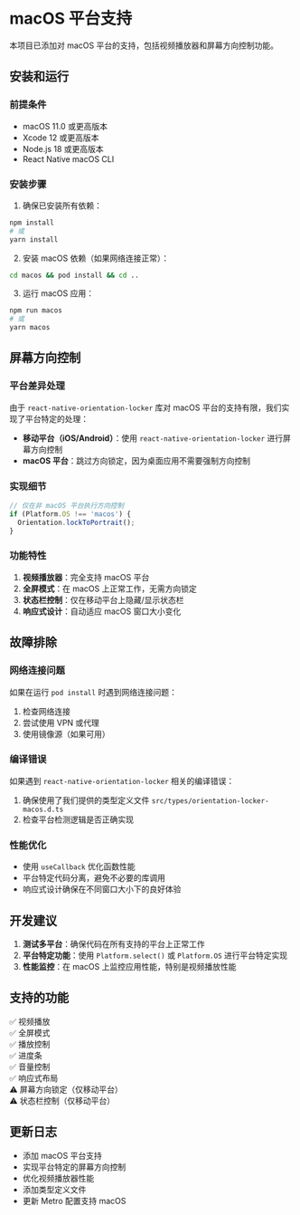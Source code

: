 # macOS 平台支持

本项目已添加对 macOS 平台的支持，包括视频播放器和屏幕方向控制功能。

## 安装和运行

### 前提条件
- macOS 11.0 或更高版本
- Xcode 12 或更高版本
- Node.js 18 或更高版本
- React Native macOS CLI

### 安装步骤

1. 确保已安装所有依赖：
```bash
npm install
# 或
yarn install
```

2. 安装 macOS 依赖（如果网络连接正常）：
```bash
cd macos && pod install && cd ..
```

3. 运行 macOS 应用：
```bash
npm run macos
# 或
yarn macos
```

## 屏幕方向控制

### 平台差异处理

由于 `react-native-orientation-locker` 库对 macOS 平台的支持有限，我们实现了平台特定的处理：

- **移动平台（iOS/Android）**：使用 `react-native-orientation-locker` 进行屏幕方向控制
- **macOS 平台**：跳过方向锁定，因为桌面应用不需要强制方向控制

### 实现细节


```typescript
// 仅在非 macOS 平台执行方向控制
if (Platform.OS !== 'macos') {
  Orientation.lockToPortrait();
}
```

### 功能特性

1. **视频播放器**：完全支持 macOS 平台
2. **全屏模式**：在 macOS 上正常工作，无需方向锁定
3. **状态栏控制**：仅在移动平台上隐藏/显示状态栏
4. **响应式设计**：自动适应 macOS 窗口大小变化

## 故障排除

### 网络连接问题

如果在运行 `pod install` 时遇到网络连接问题：

1. 检查网络连接
2. 尝试使用 VPN 或代理
3. 使用镜像源（如果可用）

### 编译错误

如果遇到 `react-native-orientation-locker` 相关的编译错误：

1. 确保使用了我们提供的类型定义文件 `src/types/orientation-locker-macos.d.ts`
2. 检查平台检测逻辑是否正确实现

### 性能优化

- 使用 `useCallback` 优化函数性能
- 平台特定代码分离，避免不必要的库调用
- 响应式设计确保在不同窗口大小下的良好体验

## 开发建议

1. **测试多平台**：确保代码在所有支持的平台上正常工作
2. **平台特定功能**：使用 `Platform.select()` 或 `Platform.OS` 进行平台特定实现
3. **性能监控**：在 macOS 上监控应用性能，特别是视频播放性能

## 支持的功能

✅ 视频播放  
✅ 全屏模式  
✅ 播放控制  
✅ 进度条  
✅ 音量控制  
✅ 响应式布局  
⚠️ 屏幕方向锁定（仅移动平台）  
⚠️ 状态栏控制（仅移动平台）  

## 更新日志

- 添加 macOS 平台支持
- 实现平台特定的屏幕方向控制
- 优化视频播放器性能
- 添加类型定义文件
- 更新 Metro 配置支持 macOS
